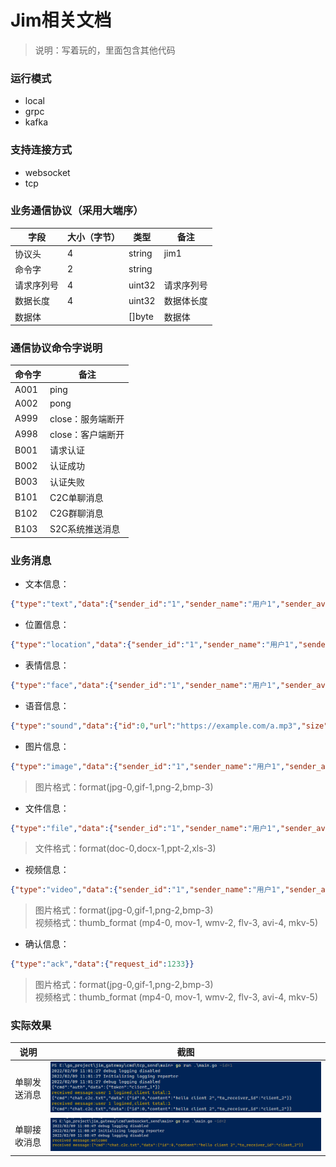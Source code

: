 Jim相关文档
===
>说明：写着玩的，里面包含其他代码
### 运行模式
* local
* grpc
* kafka
### 支持连接方式
* websocket
* tcp

### 业务通信协议（采用大端序）
| 字段    | 大小（字节） | 类型 | 备注                  |
|-------|--------|--|---------------------|
| 协议头   | 4      | string | jim1 |
| 命令字   | 2      | string |                     |
| 请求序列号 | 4      | uint32 | 请求序列号               |
| 数据长度  | 4      | uint32 | 数据体长度               |
| 数据体   |        | []byte | 数据体                 |

### 通信协议命令字说明
| 命令字  | 备注          |
|------|-------------|
| A001 | ping        |
| A002 | pong        |
| A999 | close：服务端断开 |
| A998 | close：客户端断开 |
| B001 | 请求认证        |
| B002 | 认证成功        |
| B003 | 认证失败        |
| B101 | C2C单聊消息     |
| B102 | C2G群聊消息     |
| B103 | S2C系统推送消息   |


### 业务消息
* 文本信息：
```json 
{"type":"text","data":{"sender_id":"1","sender_name":"用户1","sender_avatar":"https://www.baidu.com/img/flexible/logo/pc/result.png","receiver_id":"2","content":"hello client 2"}}
```

* 位置信息：
```json 
{"type":"location","data":{"sender_id":"1","sender_name":"用户1","sender_avatar":"https://www.baidu.com/img/flexible/logo/pc/result.png","receiver_id":"2","cover_image":"https://www.baidu.com/img/flexible/logo/pc/result.png","lat":116.5319,"lng":40.016465,"map_link":"https://j.map.baidu.com/8f/Q44c","desc":"深圳湾公园"}}
```

* 表情信息：
```json 
{"type":"face","data":{"sender_id":"1","sender_name":"用户1","sender_avatar":"https://www.baidu.com/img/flexible/logo/pc/result.png","receiver_id":"2","symbol":"[:smile]"}}```
```

* 语音信息：
```json 
{"type":"sound","data":{"id":0,"url":"https://example.com/a.mp3","size":10240,"seconds":3600}}  
```

* 图片信息：
```json 
{"type":"image","data":{"sender_id":"1","sender_name":"用户1","sender_avatar":"https://www.baidu.com/img/flexible/logo/pc/result.png","receiver_id":"2","format":2,"size ":10240,"width ":500,"height ":700,"icon_url ":"https: //www.baidu.com/img/flexible/logo/pc/result.png","big_url ":"https: //www.baidu.com/img/flexible/logo/pc/result.png"}}
```
>图片格式：format(jpg-0,gif-1,png-2,bmp-3)

* 文件信息：
```json 
{"type":"file","data":{"sender_id":"1","sender_name":"用户1","sender_avatar":"https://www.baidu.com/img/flexible/logo/pc/result.png","receiver_id":"2","size":10240,"name":"a.docx","format":1,"thumb_url":"https://example.com/a.png","url":"https://example/a.docx"}}
```
>文件格式：format(doc-0,docx-1,ppt-2,xls-3)

* 视频信息：
```json 
{"type":"video","data":{"sender_id":"1","sender_name":"用户1","sender_avatar":"https://www.baidu.com/img/flexible/logo/pc/result.png","receiver_id":"2","size":10240,"seconds":3600,"url":"https://example/a.mp4","format":1,"thumb_url":"https://example.com/a.png","thumb_size":1024,"thumb_width":500,"thumb_height":700,"thumb_format":2}}
```
>图片格式：format(jpg-0,gif-1,png-2,bmp-3)  
>视频格式：thumb_format (mp4-0, mov-1, wmv-2, flv-3, avi-4, mkv-5)

* 确认信息：
```json 
{"type":"ack","data":{"request_id":1233}}
```
>图片格式：format(jpg-0,gif-1,png-2,bmp-3)  
>视频格式：thumb_format (mp4-0, mov-1, wmv-2, flv-3, avi-4, mkv-5)
> 
### 实际效果
| 说明     | 截图                                          |
|--------|---------------------------------------------|
| 单聊发送消息 | ![alt 单聊发送消息](c2c_send_txt.png "单聊发送消息")    |
| 单聊接收消息 | ![alt 单聊接收消息](c2c_receive_txt.png "单聊接收消息") |